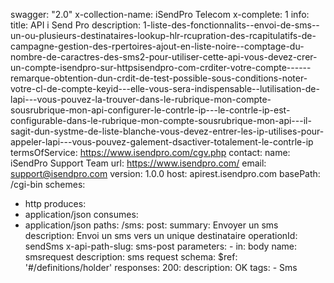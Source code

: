 swagger: "2.0"
x-collection-name: iSendPro Telecom
x-complete: 1
info:
  title: API i Send Pro
  description: 1-liste-des-fonctionnalits--envoi-de-sms--un-ou-plusieurs-destinataires-lookup-hlr-rcupration-des-rcapitulatifs-de-campagne-gestion-des-rpertoires-ajout-en-liste-noire--comptage-du-nombre-de-caractres-des-sms2-pour-utiliser-cette-api-vous-devez-crer-un-compte-isendpro-sur-httpsisendpro-com-crditer-votre-compte------remarque-obtention-dun-crdit-de-test-possible-sous-conditions-noter-votre-cl-de-compte-keyid---elle-vous-sera-indispensable--lutilisation-de-lapi---vous-pouvez-la-trouver-dans-le-rubrique-mon-compte-sousrubrique-mon-api-configurer-le-contrle-ip---le-contrle-ip-est-configurable-dans-le-rubrique-mon-compte-sousrubrique-mon-api---il-sagit-dun-systme-de-liste-blanche-vous-devez-entrer-les-ip-utilises-pour-appeler-lapi---vous-pouvez-galement-dsactiver-totalement-le-contrle-ip
  termsOfService: https://www.isendpro.com/cgv.php
  contact:
    name: iSendPro Support Team
    url: https://www.isendpro.com/
    email: support@isendpro.com
  version: 1.0.0
host: apirest.isendpro.com
basePath: /cgi-bin
schemes:
- http
produces:
- application/json
consumes:
- application/json
paths:
  /sms:
    post:
      summary: Envoyer un sms
      description: Envoi un sms vers un unique destinataire
      operationId: sendSms
      x-api-path-slug: sms-post
      parameters:
      - in: body
        name: smsrequest
        description: sms request
        schema:
          $ref: '#/definitions/holder'
      responses:
        200:
          description: OK
      tags:
      - Sms
